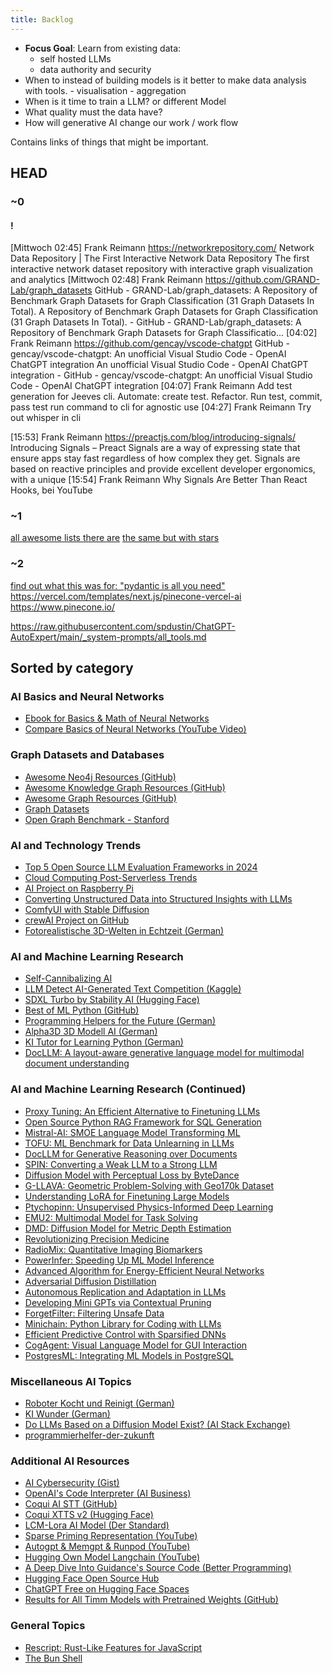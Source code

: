 ```yaml
---
title: Backlog
---
```




- **Focus Goal**: Learn from existing data:
    - self hosted LLMs
    - data authority and security
- When to instead of building models is it better to make data analysis with tools.
      - visualisation
      - aggregation
- When is it time to train a LLM? or different Model
- What quality must the data have?
- How will generative AI change our work / work flow


Contains links of things that might be important.

## HEAD

### ~0




#### !

[Mittwoch 02:45] Frank Reimann
https://networkrepository.com/
Network Data Repository | The First Interactive Network Data Repository
The first interactive network dataset repository with interactive graph visualization and analytics
[Mittwoch 02:48] Frank Reimann
https://github.com/GRAND-Lab/graph_datasets
GitHub - GRAND-Lab/graph_datasets: A Repository of Benchmark Graph Datasets for Graph Classification (31 Graph Datasets In Total).
A Repository of Benchmark Graph Datasets for Graph Classification (31 Graph Datasets In Total). - GitHub - GRAND-Lab/graph_datasets: A Repository of Benchmark Graph Datasets for Graph Classificatio...
[04:02] Frank Reimann
https://github.com/gencay/vscode-chatgpt
GitHub - gencay/vscode-chatgpt: An unofficial Visual Studio Code - OpenAI ChatGPT integration
An unofficial Visual Studio Code - OpenAI ChatGPT integration - GitHub - gencay/vscode-chatgpt: An unofficial Visual Studio Code - OpenAI ChatGPT integration
[04:07] Frank Reimann
Add test generation for Jeeves cli. Automate: create test. Refactor. Run test, commit,  pass test run command to cli for agnostic use
[04:27] Frank Reimann
Try out whisper in cli

[15:53] Frank Reimann
https://preactjs.com/blog/introducing-signals/
Introducing Signals – Preact
Signals are a way of expressing state that ensure apps stay fast regardless of how complex they get. Signals are based on reactive principles and provide excellent developer ergonomics, with a unique 
[15:54] Frank Reimann
Why Signals Are Better Than React Hooks, bei YouTube
### ~1

[all awesome lists there are](https://project-awesome.org/)
[the same but with stars](https://awesomerank.github.io/)





### ~2
[find out what this was for: "pydantic is all you need"](https://www.youtube.com/watch?v=yj-wSRJwrrc&ab_channel=AIEngineer)
https://vercel.com/templates/next.js/pinecone-vercel-ai
https://www.pinecone.io/

https://raw.githubusercontent.com/spdustin/ChatGPT-AutoExpert/main/_system-prompts/all_tools.md


## Sorted by category

### AI Basics and Neural Networks
- [Ebook for Basics & Math of Neural Networks](http://neuralnetworksanddeeplearning.com/)
- [Compare Basics of Neural Networks (YouTube Video)](https://www.youtube.com/watch?v=Oz7r89YDMis&ab_channel=BorisMeinardus)

### Graph Datasets and Databases
- [Awesome Neo4j Resources (GitHub)](https://github.com/neueda/awesome-neo4j)
- [Awesome Knowledge Graph Resources (GitHub)](https://github.com/totogo/awesome-knowledge-graph)
- [Awesome Graph Resources (GitHub)](https://github.com/jbmusso/awesome-graph)
- [Graph Datasets](https://graphdatasets.com/)
- [Open Graph Benchmark - Stanford](https://ogb.stanford.edu/)

### AI and Technology Trends
- [Top 5 Open Source LLM Evaluation Frameworks in 2024](https://dev.to/guybuildingai/-top-5-open-source-llm-evaluation-frameworks-in-2024-98m)
- [Cloud Computing Post-Serverless Trends](https://www.infoq.com/articles/cloud-computing-post-serverless-trends/)
- [AI Project on Raspberry Pi](https://towardsdatascience.com/a-weekend-ai-project-running-speech-recognition-and-a-llama-2-gpt-on-a-raspberry-pi-5298d6edf812)
- [Converting Unstructured Data into Structured Insights with LLMs](https://www.kdnuggets.com/5-ways-of-converting-unstructured-data-into-structured-insights-with-llms)
- [ComfyUI with Stable Diffusion](https://stable-diffusion-art.com/comfyui/)
- [crewAI Project on GitHub](https://github.com/joaomdmoura/crewAI?tab=readme-ov-file#how-crewai-compares)
- [Fotorealistische 3D-Welten in Echtzeit (German)](https://the-decoder.de/trips-bringt-fotorealistische-3d-welten-in-echtzeit-einen-schritt-naeher/)

### AI and Machine Learning Research
- [Self-Cannibalizing AI](https://media.ccc.de/v/37c3-12125-self-cannibalizing_ai)
- [LLM Detect AI-Generated Text Competition (Kaggle)](https://www.kaggle.com/competitions/llm-detect-ai-generated-text/code)
- [SDXL Turbo by Stability AI (Hugging Face)](https://huggingface.co/stabilityai/sdxl-turbo)
- [Best of ML Python (GitHub)](https://github.com/ml-tooling/best-of-ml-python#others)
- [Programming Helpers for the Future (German)](https://www.golem.de/news/ki-die-programmierhelfer-der-zukunft-2312-180559-3.amp.html)
- [Alpha3D 3D Modell AI (German)](https://3druck.com/programme/alpha3d-3d-modell-ai-45127438/)
- [KI Tutor for Learning Python (German)](https://t3n.de/news/ki-tutor-python-programmieren-lernen-1601863/)
- [DocLLM: A layout-aware generative language model for multimodal document understanding](https://browse.arxiv.org/html/2401.00908v1)

### AI and Machine Learning Research (Continued)
- [Proxy Tuning: An Efficient Alternative to Finetuning LLMs](https://www.marktechpost.com/2024/01/21/researchers-from-the-university-of-washington-and-allen-institute-for-ai-present-proxy-tuning-an-efficient-alternative-to-finetuning-large-language-models)
- [Open Source Python RAG Framework for SQL Generation](https://www.marktechpost.com/2024/01/20/meet-vanna-an-open-source-python-rag-retrieval-augmented-generation-framework-for-sql-generation)
- [Mistral-AI: SMOE Language Model Transforming ML](https://www.marktechpost.com/2024/01/14/mistral-ai-introduces-mixtral-8x7b-a-sparse-mixture-of-experts-smoe-language-model-transforming-machine-learning)
- [TOFU: ML Benchmark for Data Unlearning in LLMs](https://www.marktechpost.com/2024/01/15/cmu-ai-researchers-unveil-tofu-a-groundbreaking-machine-learning-benchmark-for-data-unlearning-in-large-language-models)
- [DocLLM for Generative Reasoning over Documents](https://www.marktechpost.com/2024/01/05/jpmorgan-ai-research-introduces-docllm-a-lightweight-extension-to-traditional-large-language-models-tailored-for-generative-reasoning-over-documents-with-rich-layouts/)
- [SPIN: Converting a Weak LLM to a Strong LLM](https://www.marktechpost.com/2024/01/05/this-ai-paper-from-ucla-introduces-spin-self-play-fine-tuning-a-machine-learning-method-to-convert-a-weak-llm-to-a-strong-llm-by-unleashing-the-full-power-of-human-annotated-data/)
- [Diffusion Model with Perceptual Loss by ByteDance](https://www.marktechpost.com/2024/01/06/bytedance-introduces-the-diffusion-model-with-perceptual-loss-a-breakthrough-in-realistic-ai-generated-imagery)
- [G-LLAVA: Geometric Problem-Solving with Geo170k Dataset](https://www.marktechpost.com/2023/12/21/meet-g-llava-the-game-changer-in-geometric-problem-solving-and-surpasses-gpt-4-v-with-the-innovative-geo170k-dataset)
- [Understanding LoRA for Finetuning Large Models](https://towardsdatascience.com/understanding-lora-low-rank-adaptation-for-finetuning-large-models-936bce1a07c6)
- [Ptychopinn: Unsupervised Physics-Informed Deep Learning](https://www.marktechpost.com/2023/12/25/this-paper-introduces-ptychopinn-an-unsupervised-physics-informed-deep-learning-method-for-rapid-high-resolution-scanning-coherent-diffraction-reconstruction)
- [EMU2: Multimodal Model for Task Solving](https://www.marktechpost.com/2023/12/24/this-ai-paper-from-china-introduces-emu2-a-37-billion-parameter-multimodal-model-redefining-task-solving-and-adaptive-reasoning)
- [DMD: Diffusion Model for Metric Depth Estimation](https://www.marktechpost.com/2023/12/24/google-researchers-unveil-dmd-a-groundbreaking-diffusion-model-for-enhanced-zero-shot-metric-depth-estimation)
- [Revolutionizing Precision Medicine](https://pubmed.ncbi.nlm.nih.gov/36334360/)
- [RadioMix: Quantitative Imaging Biomarkers](https://www.ict.eu/en/projects/radiomix-revolutionizing-precision-medicine-quantitative-imaging-biomarkers)
- [PowerInfer: Speeding Up ML Model Inference](https://www.marktechpost.com/2023/12/23/meet-powerinfer-a-fast-large-language-model-llm-on-a-single-consumer-grade-gpu-that-speeds-up-machine-learning-model-inference-by-11-times)
- [Advanced Algorithm for Energy-Efficient Neural Networks](https://scitechdaily.com/revolutionizing-deep-learning-advanced-algorithm-for-energy-efficient-neural-networks/)
- [Adversarial Diffusion Distillation](https://stability.ai/research/adversarial-diffusion-distillation)
- [Autonomous Replication and Adaptation in LLMs](https://www.marktechpost.com/2023/12/22/this-ai-report-delves-into-autonomous-replication-and-adaptation-ara-unpacking-the-future-capabilities-of-language-model-agents)
- [Developing Mini GPTs via Contextual Pruning](https://www.marktechpost.com/2023/12/22/mit-researchers-introduce-a-novel-machine-learning-approach-in-developing-mini-gpts-via-contextual-pruning)
- [ForgetFilter: Filtering Unsafe Data](https://www.marktechpost.com/2023/12/24/this-ai-paper-introduces-the-forgetfilter-a-machine-learning-algorithm-that-filters-unsafe-data-based-on-how-strong-the-models-forgetting-signal-is-for-that-data)
- [Minichain: Python Library for Coding with LLMs](https://www.marktechpost.com/2023/12/25/meet-minichain-a-tiny-python-library-for-coding-with-large-language-models)
- [Efficient Predictive Control with Sparsified DNNs](https://www.marktechpost.com/2023/12/26/this-paper-explores-efficient-predictive-control-with-sparsified-deep-neural-networks)
- [CogAgent: Visual Language Model for GUI Interaction](https://www.marktechpost.com/2023/12/26/researchers-from-tsinghua-university-and-zhipu-ai-introduce-cogagent-a-revolutionary-visual-language-model-for-enhanced-gui-interaction)
- [PostgresML: Integrating ML Models in PostgreSQL](https://www.marktechpost.com/2023/12/27/meet-postgresml-an-open-source-python-library-that-integrates-with-postgresql-and-has-the-ability-to-train-and-deploy-machine-learning-ml-models-directly-within-the-database-using-sql-queries)


### Miscellaneous AI Topics
- [Roboter Kocht und Reinigt (German)](https://www.cryptopolitan.com/de/roboter-der-jeden-android-kocht-und-reinigt/)
- [KI Wunder (German)](https%3A%2F%2Fwww.golem.de%2Fnews%2Fki-wunder-ueber-wunder-2312-180481-3.html)
- [Do LLMs Based on a Diffusion Model Exist? (AI Stack Exchange)](https://ai.stackexchange.com/questions/43225/do-llms-based-on-a-diffusion-model-as-opposed-to-an-autoregressive-model-exist)
- [programmierhelfer-der-zukunft](www.golem.de%2Fnews%2Fki-die-programmierhelfer-der-zukunft-2312-180559-3.html)

### Additional AI Resources
- [AI Cybersecurity (Gist)](https://gist.github.com/mgeeky/cbc7017986b2ec3e247aab0b01a9edcd)
- [OpenAI's Code Interpreter (AI Business)](https://aibusiness.com/nlp/openai-s-code-interpreter-lets-chatgpt-play-data-scientist)
- [Coqui AI STT (GitHub)](https://github.com/coqui-ai/STT)
- [Coqui XTTS v2 (Hugging Face)](https://huggingface.co/coqui/XTTS-v2)
- [LCM-Lora AI Model (Der Standard)](https://www.derstandard.de/story/3000000196318/lcm-lora-neues-ki-modell-sorgt-im-internet-fuer-grosses-aufsehen)
- [Sparse Priming Representation (YouTube)](https://youtu.be/piRMk2KIx2o?feature=shared)
- [Autogpt & Memgpt & Runpod (YouTube)](https://youtu.be/bMWXXPoDnDs?feature=shared)
- [Hugging Own Model Langchain (YouTube)](https://youtu.be/_j7JEDWuqLE?feature=shared)
- [A Deep Dive Into Guidance's Source Code (Better Programming)](https://betterprogramming.pub/a-deep-dive-into-guidances-source-code-16681a76fb20)
- [Hugging Face Open Source Hub](https://huggingface.co/)
- [ChatGPT Free on Hugging Face Spaces](https://huggingface.co/spaces/ngoctuanai/chatgptfree)
- [Results for All Timm Models with Pretrained Weights (GitHub)](https://github.com/huggingface/pytorch-image-models/tree/main/results)

### General Topics

- [Rescript: Rust-Like Features for JavaScript](https://dev.to/jderochervlk/rescript-rust-like-features-for-javascript-27ig)
- [The Bun Shell](https://bun.sh/blog/the-bun-shell)

